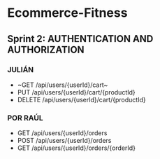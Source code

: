 # Ecommerce-Fitness

## Sprint 2: AUTHENTICATION AND AUTHORIZATION

### JULIÁN

  - ~GET /api/users/{userId}/cart~
  - PUT /api/users/{userId}/cart/{productId}
  - DELETE /api/users/{userId}/cart/{productId}

### POR RAÚL

  - GET /api/users/{userId}/orders
  - POST /api/users/{userId}/orders
  - GET /api/users/{userId}/orders/{orderId}
